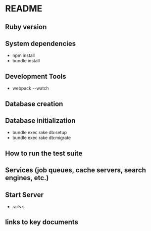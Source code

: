 # README

## Ruby version

## System dependencies
- npm install
- bundle install  

## Development Tools
- webpack --watch

## Database creation


## Database initialization
- bundle exec rake db:setup  
- bundle exec rake db:migrate   

## How to run the test suite

## Services (job queues, cache servers, search engines, etc.)

## Start Server
- rails s

## links to key documents
